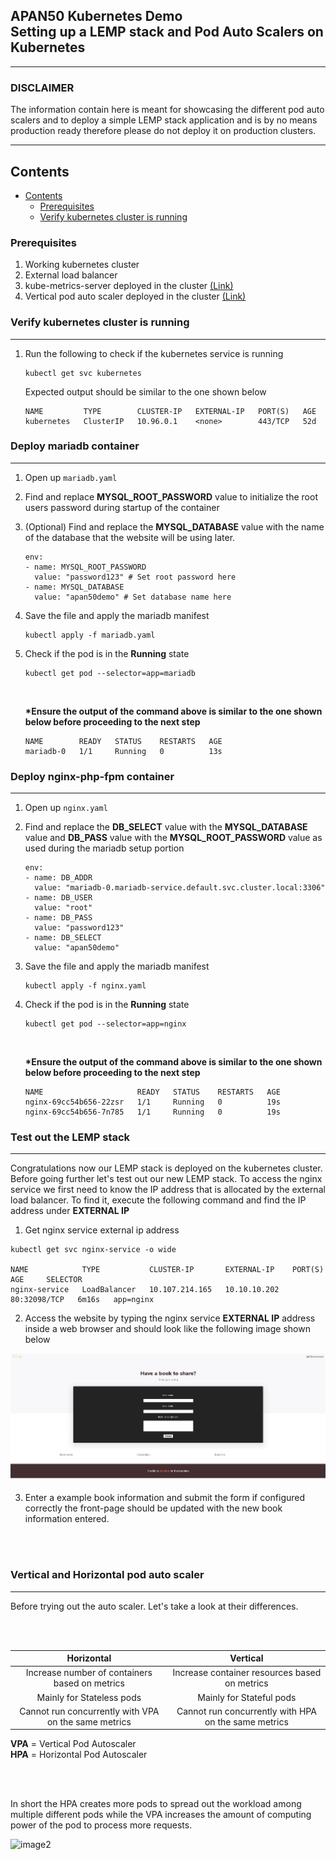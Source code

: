 ## APAN50 Kubernetes Demo <br> Setting up a LEMP stack and Pod Auto Scalers on Kubernetes
---

### DISCLAIMER
The information contain here is meant for showcasing the different pod auto scalers and to deploy a simple LEMP stack application
and is by no means production ready therefore please do not deploy it on production clusters.

---

## Contents
- [Contents](#contents)
  - [Prerequisites](#prerequisites)
  - [Verify kubernetes cluster is running](#Verifykubernetesclusterisrunning)

### Prerequisites

1. Working kubernetes cluster
2. External load balancer
3. kube-metrics-server deployed in the cluster [(Link)](https://github.com/kubernetes-sigs/metrics-server)
4. Vertical pod auto scaler deployed in the cluster [(Link)](https://github.com/kubernetes/autoscaler/tree/master/vertical-pod-autoscaler)


### Verify kubernetes cluster is running
---

1. Run the following to check if the kubernetes service is running

    ```
    kubectl get svc kubernetes
    ```
    
    Expected output should be similar to the one shown below
    
    ```
    NAME         TYPE        CLUSTER-IP   EXTERNAL-IP   PORT(S)   AGE
    kubernetes   ClusterIP   10.96.0.1    <none>        443/TCP   52d
    ```

  
### Deploy mariadb container
---

1. Open up ``` mariadb.yaml ```
2. Find and replace __MYSQL_ROOT_PASSWORD__ value to initialize the root users password during startup of the container
3. (Optional) Find and replace the __MYSQL_DATABASE__ value with the name of the database that the website will be using later.

    ```
    env:
    - name: MYSQL_ROOT_PASSWORD
      value: "password123" # Set root password here
    - name: MYSQL_DATABASE
      value: "apan50demo" # Set database name here
    ```

4. Save the file and apply the mariadb manifest

    ```
    kubectl apply -f mariadb.yaml
    ```

 
5. Check if the pod is in the __Running__ state

    ```
    kubectl get pod --selector=app=mariadb
    ```    
   <br>
   
    __*Ensure the output of the command above is similar to the one shown below before proceeding to the next step__
    
    ```
    NAME        READY   STATUS    RESTARTS   AGE
    mariadb-0   1/1     Running   0          13s
    ```       
    
 
### Deploy nginx-php-fpm container
---

1. Open up ``` nginx.yaml ```
2. Find and replace the __DB_SELECT__ value with the __MYSQL_DATABASE__ value and __DB_PASS__ value with the __MYSQL_ROOT_PASSWORD__ value as used during the mariadb setup portion

    ```
    env:
    - name: DB_ADDR
      value: "mariadb-0.mariadb-service.default.svc.cluster.local:3306"
    - name: DB_USER
      value: "root"
    - name: DB_PASS
      value: "password123"
    - name: DB_SELECT
      value: "apan50demo"
    ```
3. Save the file and apply the mariadb manifest

    ```
    kubectl apply -f nginx.yaml
    ```

 
4. Check if the pod is in the __Running__ state

    ```
    kubectl get pod --selector=app=nginx
    ```    
   <br>
   
    __*Ensure the output of the command above is similar to the one shown below before proceeding to the next step__
    
    ```
    NAME                     READY   STATUS    RESTARTS   AGE
    nginx-69cc54b656-22zsr   1/1     Running   0          19s
    nginx-69cc54b656-7n785   1/1     Running   0          19s
    ```         
 
 
 ### Test out the LEMP stack
 ---

 Congratulations now our LEMP stack is deployed on the kubernetes cluster. Before going further let's test out our new LEMP stack.
 To access the nginx service we first need to know the IP address that is allocated by the external load balancer. To find it, 
 execute the following command and find the IP address under __EXTERNAL IP__
 
 
 1. Get nginx service external ip address
 
   ``` 
   kubectl get svc nginx-service -o wide
   
   NAME            TYPE           CLUSTER-IP       EXTERNAL-IP    PORT(S)        AGE     SELECTOR
   nginx-service   LoadBalancer   10.107.214.165   10.10.10.202   80:32098/TCP   6m16s   app=nginx

   ```
  
  2. Access the website by typing the nginx service __EXTERNAL IP__ address inside a web browser and should look like the following image shown below
  
![image1](https://github.com/alexnjh/apan50-kube-demo/blob/master/images/image1.jpg "Book information webpage")
  
  
  3. Enter a example book information and submit the form if configured correctly the front-page should be updated with the new book information entered. 

<br>
<br>

 ### Vertical and Horizontal pod auto scaler
 ---

 Before trying out the auto scaler. Let's take a look at their differences.
 
<br>
<br>
 
| Horizontal        | Vertical           |
| :------------: |:-------------:|
| Increase number of containers based on metrics | Increase container resources based on metrics |
| Mainly for Stateless pods | Mainly for Stateful pods |
| Cannot run concurrently with VPA on the same metrics | Cannot run concurrently with HPA on the same metrics|

__VPA__ = Vertical Pod Autoscaler <br>
__HPA__ = Horizontal Pod Autoscaler

<br>
<br>

In short the HPA creates more pods to spread out the workload among multiple different pods while the VPA increases the amount of computing power of the pod to process more requests. 
 
![image2]( https://www.redswitches.com/hs-fs/hubfs/scaling-image.jpg?width=790&name=scaling-image.jpg")
 
 
 
 
